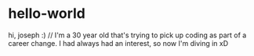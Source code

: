 # hello-world
hi, joseph :)
// I'm a 30 year old that's trying to pick up coding as part of a career change. I had always had an interest, so now I'm diving in xD
